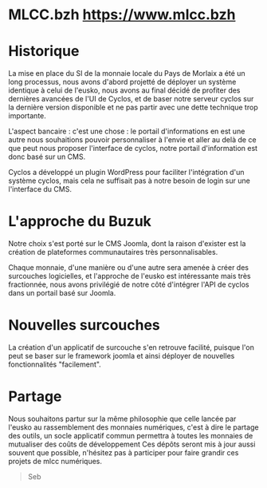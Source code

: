 # MLCC.bzh https://www.mlcc.bzh


# Historique

La mise en place du SI de la monnaie locale du Pays de Morlaix a été un long processus, nous avons d'abord projetté de déployer un système identique à celui de l'eusko, nous avons au final décidé de profiter des dernières avancées de l'UI de Cyclos, et de baser notre serveur cyclos sur la dernière version disponible et ne pas partir avec une dette technique trop importante.

L'aspect bancaire : c'est une chose : le portail d'informations en est une autre nous souhaitions pouvoir personnaliser à l'envie et aller au delà de ce que peut nous proposer l'interface de cyclos, notre portail d'information est donc basé sur un CMS.

Cyclos a développé un plugin WordPress pour faciliter l'intégration d'un système cyclos, mais cela ne suffisait pas à notre besoin de login sur une l'interface du CMS.


# L'approche du Buzuk

Notre choix s'est porté sur le CMS Joomla, dont la raison d'exister est la création de plateformes communautaires très personnalisables.

Chaque monnaie, d'une manière ou d'une autre sera amenée à créer des surcouches logicielles, et l'approche de l'eusko est intéressante mais très fractionnée, nous avons privilégié de notre côté d'intégrer l'API de cyclos dans un portail basé sur Joomla.

# Nouvelles surcouches

La création d'un applicatif de surcouche s'en retrouve facilité, puisque l'on peut se baser sur le framework joomla et ainsi déployer de nouvelles fonctionnalités "facilement".

# Partage

Nous souhaitons partur sur la même philosophie que celle lancée par l'eusko au rassemblement des monnaies numériques, c'est à dire le partage des outils, un socle applicatif commun permettra à toutes les monnaies de mutualiser des coûts de développement
Ces dépôts seront mis à jour aussi souvent que possible, n'hésitez pas à participer pour faire grandir ces projets de mlcc numériques.



> Seb
